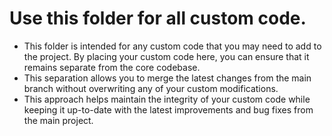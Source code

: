 # Use this folder for all custom code.

- This folder is intended for any custom code that you may need to add to the project. By placing your custom code here, you can ensure that it remains separate from the core codebase.
- This separation allows you to merge the latest changes from the main branch without overwriting any of your custom modifications.
- This approach helps maintain the integrity of your custom code while keeping it up-to-date with the latest improvements and bug fixes from the main project.
